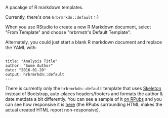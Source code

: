 A pacakge of R markdown templates.

Currently, there's one `hrbrmrkdn::default` :-)

When you use RStudio to create a new R Markdown document, select "From Template" and
choose "hrbrmstr's Default Template". 

Alternately, you could just start a blank R markdown document and replace the YAML with:

    ---
    title: "Analysis Title"
    author: "Some Author"
    date: "2016-01-20"
    output: hrbrmrkdn::default
    ---
    
There is currently only the `hrbrmrkdn::default` template that uses [Skeleton](http://getskeleton.com) instead of Bootstrap, auto-places headers/footers and formats the author & date metdata a bit differently. You can see a sample of it [on RPubs](http://rpubs.com/hrbrmstr/dissolvingpolygons) and you can see how responsive it is [here](http://rud.is/projects/dissolving_polygons.html) (the RPubs surrounding HTML makes the actual created HTML report non-responsive).
